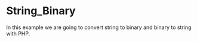 # String_Binary
In this example we are going to convert string to binary and binary to string with PHP.
